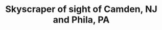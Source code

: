 ---
pid: RS77
title: Skyscraper of sight of Camden, NJ and Phila, PA
location_transcription: View of N.J. and Phila, PA. Penn's Landing
zipcode: '19146'
outside_phl: 
neighborhood: Graduate Hospital,Naval Square,Southwest Center City
age: '71'
age_range: 70+
instagram: 
image_file_name: RS_77.jpg
proposal_transcription: Place 4 to 6 periscope at Penns Landing with 25¢ to 50¢ charge
  in coin slots on periscope like Seattle, washing docks. Money will go to Parks &
  Recreation.
topic: Environment
topic_summary: '0'
type: Infrastructure,Interactive,Vista
keywords_other: 
credit: Herbert R. Jacolos
image_labels: 
twitter: 
facebook: 
permalink: "/monuments/rs77/"
layout: item-page
---